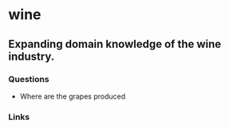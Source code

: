 # wine
## Expanding domain knowledge of the wine industry.

### Questions
* Where are the grapes produced

### Links

